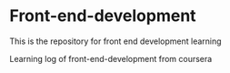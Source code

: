 # Front-end-development
This is the repository for front end development learning

Learning log of front-end-development from coursera 
